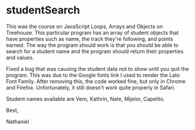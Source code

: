 # studentSearch
This was the course on JavaScript Loops, Arrays and Objects on Treehouse. This particular program has an array of student objects that have properties such as name, the track they're following, and points earned. The way the program should work is that you should be able to search for a student name and the program should return their properties and values. 

Fixed a bug that was causing the student data not to show until you quit the program. This was due to the Google fonts link I used to render the Lato Font Family. After removing this, the code worked fine, but only in Chrome and Firefox. Unfortunately, it still doesn't work quite properly in Safari.

Student names available are Vero, Kathrin, Nate, Mijelor, Capelito.


Best,

Nathaniel
